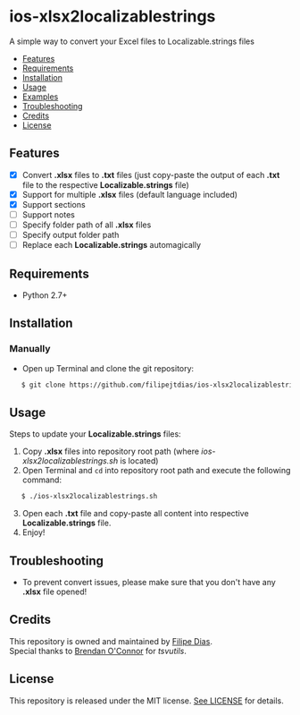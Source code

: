 # ios-xlsx2localizablestrings

A simple way to convert your Excel files to Localizable.strings files

- [Features](#features)
- [Requirements](#requirements)
- [Installation](#installation)
- [Usage](#usage)
- [Examples](#examples)
- [Troubleshooting](#troubleshooting)
- [Credits](#credits)
- [License](#license)

## Features

- [x] Convert **.xlsx** files to **.txt** files (just copy-paste the output of each **.txt** file to the respective **Localizable.strings** file)
- [x] Support for multiple **.xlsx** files (default language included)
- [x] Support sections
- [ ] Support notes
- [ ] Specify folder path of all **.xlsx** files
- [ ] Specify output folder path
- [ ] Replace each **Localizable.strings** automagically

## Requirements

- Python 2.7+

## Installation

### Manually

- Open up Terminal and clone the git repository:

```bash
   $ git clone https://github.com/filipejtdias/ios-xlsx2localizablestrings.git
```

## Usage
Steps to update your **Localizable.strings** files:
1. Copy **.xlsx** files into repository root path (where *ios-xlsx2localizablestrings.sh* is located)
2. Open Terminal and `cd` into repository root path and execute the following command:
```bash
   $ ./ios-xlsx2localizablestrings.sh
```
3. Open each **.txt** file and copy-paste all content into respective **Localizable.strings** file.
4. Enjoy!

## Troubleshooting
- To prevent convert issues, please make sure that you don't have any **.xlsx** file opened!

## Credits

This repository is owned and maintained by [Filipe Dias](https://www.linkedin.com/in/filipejtdias/).    
Special thanks to [Brendan O'Connor](https://github.com/brendano) for *tsvutils*.

## License

This repository is released under the MIT license. [See LICENSE](https://github.com/filipejtdias/ios-xlsx2localizablestrings/blob/master/LICENSE) for details.
